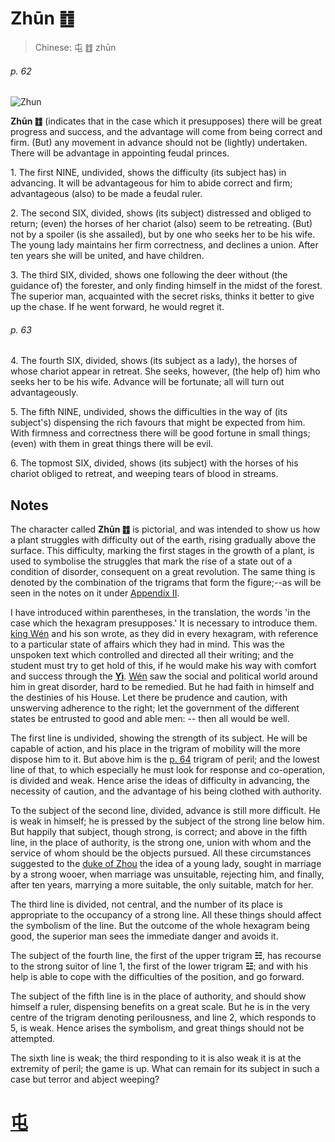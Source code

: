 # Zhūn ䷂

> Chinese: 屯 ䷂ zhūn

###### p. 62

![Zhun](https://88o.io/wp-content/uploads/2018/09/03-e5b1afzhun.jpg)

**Zhūn ䷂** (indicates that in the case which it presupposes) there will be great progress and success,
and the advantage will come from being correct and firm. (But) any movement in advance should not be (lightly) undertaken. There will be advantage in appointing feudal princes.

1.<a name="3.1"></a> The first NINE, undivided, shows the difficulty (its subject has) in advancing. It will be advantageous for him to abide correct and firm; advantageous (also) to be made a feudal ruler.

2.<a name="3.2"></a> The second SIX, divided, shows (its subject) distressed and obliged to return; (even) the horses of her chariot (also) seem to be retreating. (But) not by a spoiler (is she assailed), but by one who seeks her to be his wife. The young lady maintains her firm correctness, and declines a union. After ten years she will be united, and have children.

3.<a name="3.3"></a> The third SIX, divided, shows one following the deer without (the guidance of) the forester, and only finding himself in the midst of the forest. The superior man, acquainted with the secret risks, thinks it better to give up the chase. If he went forward, he would regret it.

###### p. 63

4.<a name="3.4"></a> The fourth SIX, divided, shows (its subject as a lady), the horses of whose chariot appear in retreat.
She seeks, however, (the help of) him who seeks her to be his wife. Advance will be fortunate; all will turn out advantageously.

5.<a name="3.5"></a> The fifth NINE, undivided, shows the difficulties in the way of (its subject's) dispensing the rich favours that might be expected from him.
With firmness and correctness there will be good fortune in small things; (even) with them in great things there will be evil.

6.<a name="3.6"></a> The topmost SIX, divided, shows (its subject) with the horses of his chariot obliged to retreat, and weeping tears of blood in streams.

## Notes

The character called **Zhūn ䷂** is pictorial, and was intended to show us how a plant struggles with difficulty out of the earth, rising gradually above the surface.
This difficulty, marking the first stages in the growth of a plant, is used to symbolise the struggles that mark the rise of a state out of a condition of disorder, consequent on a great revolution. The same thing is denoted by the combination of the trigrams that form the figure;--as will be seen in the notes on it under [Appendix II](./appendix02s1.md).

I have introduced within parentheses, in the translation, the words 'in the case which the hexagram presupposes.' It is necessary to introduce them. [king Wén](https://en.wikipedia.org/wiki/King_Wen_of_Zhou) and his son wrote, as they did in every hexagram, with reference to a particular state of affairs which they had in mind. This was the unspoken text which controlled and directed all their writing; and the student must try to get hold of this, if he would make his way with comfort and success through the [**Yì**](https://en.wikipedia.org/wiki/I_Ching). [Wén](https://en.wikipedia.org/wiki/King_Wen_of_Zhou) saw the social and political world around him in great disorder, hard to be remedied. But he had faith in himself and the destinies of his House. Let there be prudence and caution, with unswerving adherence to the right; let the government of the different states be entrusted to good and able men: -- then all would be well.

The first line is undivided, showing the strength of its subject. He will be capable of action, and his place in the trigram of mobility will the more dispose him to it. But above him is the [p. 64](e89299meng.md#p-64) trigram of peril; and the lowest line of that, to which especially he must look for response and co-operation, is divided and weak. Hence arise the ideas of difficulty in advancing, the necessity of caution, and the advantage of his being clothed with authority.

To the subject of the second line, divided, advance is still more difficult. He is weak in himself; he is pressed by the subject of the strong line below him. But happily that subject, though strong, is correct; and above in the fifth line, in the place of authority, is the strong one, union with whom and the service of whom should be the objects pursued. All these circumstances suggested to the [duke of Zhou](https://en.wikipedia.org/wiki/Duke_of_Zhou) the idea of a young lady, sought in marriage by a strong wooer, when marriage was unsuitable, rejecting him, and finally, after ten years, marrying a more suitable, the only suitable, match for her.

The third line is divided, not central, and the number of its place is appropriate to the occupancy of a strong line. All these things should affect the symbolism of the line. But the outcome of the whole hexagram being good, the superior man sees the immediate danger and avoids it.

The subject of the fourth line, the first of the upper trigram **☵**, has recourse to the strong suitor of line 1, the first of the lower trigram **☳**; and with his help is able to cope with the difficulties of the position, and go forward.

The subject of the fifth line is in the place of authority, and should show himself a ruler, dispensing benefits on a great scale. But he is in the very centre of the trigram denoting perilousness, and line 2, which responds to 5, is weak. Hence arises the symbolism, and great things should not be attempted.

The sixth line is weak; the third responding to it is also weak it is at the extremity of peril; the game is up. What can remain for its subject in such a case but terror and abject weeping?

# [屯](./e5b1afzhun_cn.md)
